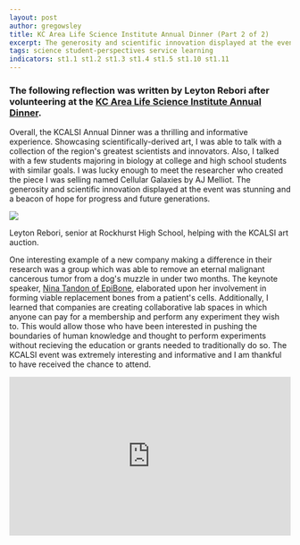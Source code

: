 ```yaml
---
layout: post
author: gregowsley
title: KC Area Life Science Institute Annual Dinner (Part 2 of 2)
excerpt: The generosity and scientific innovation displayed at the event was stunning and a beacon of hope for progress and future generations. 
tags: science student-perspectives service learning
indicators: st1.1 st1.2 st1.3 st1.4 st1.5 st1.10 st1.11
---
```



### The following reflection was written by Leyton Rebori after volunteering at the [KC Area Life Science Institute Annual Dinner](http://kclifesciences.org/events/previous-kcalsi-events/annual-dinner/).

Overall, the KCALSI Annual Dinner was a thrilling and informative experience. Showcasing scientifically-derived art, I was able to talk with a collection of the region's greatest scientists and innovators. Also, I talked with a few students majoring in biology at college and high school students with similar goals. I was lucky enough to meet the researcher who created the piece I was selling named Cellular Galaxies by AJ Melliot. The generosity and scientific innovation displayed at the event was stunning and a beacon of hope for progress and future generations. 

<div class="flex-wrapper">
  <img src="{{ site.baseurl }}/img/KCALSI Dinner.jpeg">
</div>
<p class="caption">Leyton Rebori, senior at Rockhurst High School, helping with the KCALSI art auction.</p>

One interesting example of a new company making a difference in their research was a group which was able to remove an eternal malignant cancerous tumor from a dog's muzzle in under two months. The keynote speaker, [Nina Tandon of EpiBone](https://www.ted.com/talks/nina_tandon_could_tissue_engineering_mean_personalized_medicine), elaborated upon her involvement in forming viable replacement bones from a patient's cells. Additionally, I learned that companies are creating collaborative lab spaces in which anyone can pay for a membership and perform any experiment they wish to. This would allow those who have been interested in pushing the boundaries of human knowledge and thought to perform experiments without recieving the education or grants needed to traditionally do so. The KCALSI event was extremely interesting and informative and I am thankful to have received the chance to attend. 

<div style="max-width:854px"><div style="position:relative;height:0;padding-bottom:56.25%"><iframe src="https://embed.ted.com/talks/nina_tandon_could_tissue_engineering_mean_personalized_medicine" width="854" height="480" style="position:absolute;left:0;top:0;width:100%;height:100%" frameborder="0" scrolling="no" allowfullscreen></iframe></div></div>
